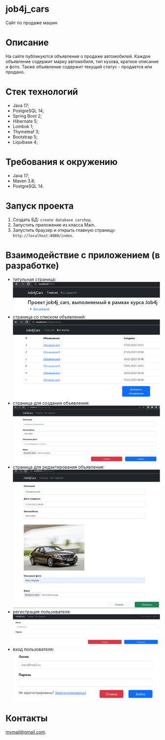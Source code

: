 # job4j_cars
Сайт по продаже машин

# Описание
На сайте публикуются объявления о продаже автомобилей. Каждое объявление содержит марку автомобиля, тип кузова, краткое 
описание и фото. Также объявление содержит текущий статус - продается или продано.

# Стек технологий
- Java 17;
- PostgreSQL 14;
- Spring Boot 2;
- Hibernate 5;
- Lombok 1;
- Thymeleaf 3;
- Bootstrap 5;
- Liquibase 4;

# Требования к окружению
- Java 17;
- Maven 3.8;
- PostgreSQL 14.

# Запуск проекта
1. Создать БД: ```create database carshop```.
2. Запустить приложение из класса Main.
3. Запустить браузер и открыть главную страницу: ```http://localhost:8080/index```.

# Взаимодействие с приложением (в разработке)
- титульная страница:
![img_2.png](img/img_2.png)
- страница со списком объявлений:
![img_1.png](img/img_1.png)
- страница для создания объявления:
![img_3.png](img/img_3.png)
- страница для редактирования объявления:
![img_4.png](img/img_4.png)
- регистрация пользователя:
![img.png](img/img_5.png)
- вход пользователя:
![img.png](img/img_6.png)

# Контакты
mymail@gmail.com.